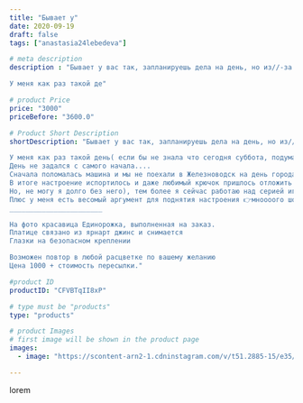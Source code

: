 ```yaml
---
title: "Бывает у"
date: 2020-09-19
draft: false
tags: ["anastasia24lebedeva"]

# meta description
description : "Бывает у вас так, запланируешь дела на день, но из//-за какой//-то мелочи приходится все менять или вообще делать то, что не собирался?

У меня как раз такой де"

# product Price
price: "3000"
priceBefore: "3600.0"

# Product Short Description
shortDescription: "Бывает у вас так, запланируешь дела на день, но из//-за какой//-то мелочи приходится все менять или вообще делать то, что не собирался?

У меня как раз такой день( если бы не знала что сегодня суббота, подумала бы что пятница 13
День не задался с самого начала.... 
Сначала поломалась машина и мы не поехали в Железноводск на день города, а из//-за этого я не встретилась со знакомыми девочками как собиралась.
В итоге настроение испортилось и даже любимый крючок пришлось отложить на время, чтобы не передать настроение игрушке...
Но, не могу я долго без него), тем более я сейчас работаю над серией игрушек//-малышек, которые скоро будут радовать малышей.
Плюс у меня есть весомый аргумент для поднятия настроения 👉мноооого шоколада и вкусного чая🍵🍫
_______________________

На фото красавица Единорожка, выполненная на заказ. 
Платице связано из ярнарт джинс и снимается
Глазки на безопасном креплении 

Возможен повтор в любой расцветке по вашему желанию
Цена 1000 + стоимость пересылки."

#product ID
productID: "CFVBTqII8xP"

# type must be "products"
type: "products"

# product Images
# first image will be shown in the product page
images:
  - image: "https://scontent-arn2-1.cdninstagram.com/v/t51.2885-15/e35/119703858_617752815572606_4747694258624977759_n.jpg?se=7&tp=1&_nc_ht=scontent-arn2-1.cdninstagram.com&_nc_cat=102&_nc_ohc=QGUsJCFupOkAX-1GQ_8&ccb=7-4&oh=538d8a28e8cd25b188bfef54c23ece3d&oe=6084E9E0&ig_cache_key=MjQwMTgzMTcyNTIyMjMxNzEzNQ%3D%3D.2-ccb7-4"

---
```

lorem
